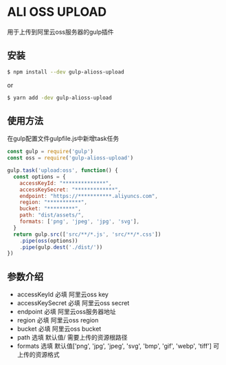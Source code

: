 # ALI OSS UPLOAD

用于上传到阿里云oss服务器的gulp插件

## 安装

```bash
$ npm install --dev gulp-alioss-upload
```
or
```bash
$ yarn add -dev gulp-alioss-upload
```

## 使用方法

在gulp配置文件gulpfile.js中新增task任务

```js
const gulp = require('gulp')
const oss = require('gulp-alioss-upload')

gulp.task('upload:oss', function() {
  const options = {
    accessKeyId: "**************",
    accessKeySecret: "*************",
    endpoint: "https://***********.aliyuncs.com",
    region: "***********",
    bucket: "*********",
    path: "dist/assets/",
    formats: ['png', 'jpeg', 'jpg', 'svg'],
  }
  return gulp.src(['src/**/*.js', 'src/**/*.css'])
    .pipe(oss(options))
    .pipe(gulp.dest('./dist/'))
})
```

## 参数介绍
* accessKeyId 必填 阿里云oss key
* accessKeySecret 必填 阿里云oss secret
* endpoint 必填 阿里云oss服务器地址
* region 必填 阿里云oss region
* bucket 必填 阿里云oss bucket
* path 选填 默认值/ 需要上传的资源根路径
* formats 选填 默认值['png', 'jpg', 'jpeg', 'svg', 'bmp', 'gif', 'webp', 'tiff'] 可上传的资源格式
